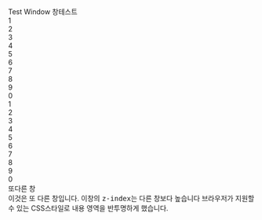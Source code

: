 <!doctype html>
<html>
<head> <tiltle>
</tiltle>


<style type="text/css">
div.sondow{
  position:absolute;
  width: 300px;height:200px
;
border: 3px outset gray;
}
 div.titlebar{
position:absolute;
top:0px;
 height:18px;
 width:290px;
 background-color: #aaa;
 border-bottom: groove gray 2px;
 padding: 3px 5px 2px 5px;
 font: bold 11pt sans-serif;


 }

div.content{
position:absolute;
top:25px;
height:165px;
width:290px;
padding:5px;
overflow:auto;
background-color:#fff;

}
div.translucent{
opacity: .75;
filter:alpha(opacity=75);


}


</style>

</head>
<body>
<div xlass="window" style="left: 10px; top:10px; z-index:10;">
  <div xlass="titlebar">Test Window 창테스트</div> 
  <div xlass="content">
1<br>2<br>3<br>4<br>5<br>6<br>7<br>8<br>9<br>0<br>
1<br>2<br>3<br>4<br>5<br>6<br>7<br>8<br>9<br>0<br>

  </div>
</div>
<div xlass="window" style="left: 75px; top:110px; z-index:20;">
  <div xlass="titlebar">또다른 창</div> 
  <div xlass="content translucent" style-"background-color:#ccc; font-weight:bold;">
    이것은 또 다른 창입니다. 이창의 <tt>z-index</tt>는 다른 창보다 높습니다 브라우저가 지원할 수 있는 CSS스타일로 내용 영역을  반투명하게 했습니다.</div>
  </div>
</body>




